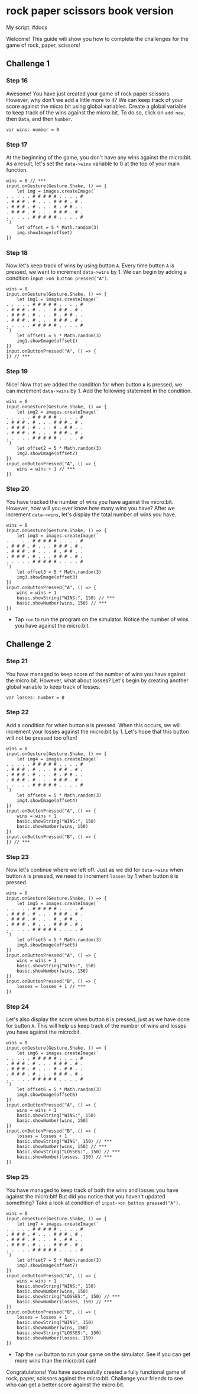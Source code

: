# rock paper scissors book version

My script. #docs

Welcome! This guide will show you how to complete the challenges for the game of rock, paper, scissors!

## Challenge 1

### Step 16

Awesome! You have just created your game of rock paper scissors. However, why don't we add a little more to it? We can keep track of your score against the micro:bit using global variables. Create a global variable to keep track of the wins against the micro:bit. To do so, click on `add new`, then `Data`, and then `Number`.

```
var wins: number = 0
```

### Step 17

At the beginning of the game, you don't have any wins against the micro:bit. As a result, let's set the `data->wins` variable to 0 at the top of your main function.

```
wins = 0 // ***
input.onGesture(Gesture.Shake, () => {
    let img = images.createImage(`
. . . . . # # # # # . . . . #
. # # # . # . . . # # # . # .
. # # # . # . . . # . # # . .
. # # # . # . . . # # # . # .
. . . . . # # # # # . . . . #
`)
    let offset = 5 * Math.random(3)
    img.showImage(offset)
})
```

### Step 18

Now let's keep track of wins by using button `A`. Every time button `A` is pressed, we want to increment `data->wins` by 1. We can begin by adding a condition `input->on button pressed("A")`.

```
wins = 0
input.onGesture(Gesture.Shake, () => {
    let img1 = images.createImage(`
. . . . . # # # # # . . . . #
. # # # . # . . . # # # . # .
. # # # . # . . . # . # # . .
. # # # . # . . . # # # . # .
. . . . . # # # # # . . . . #
`)
    let offset1 = 5 * Math.random(3)
    img1.showImage(offset1)
})
input.onButtonPressed("A", () => {
}) // ***
```

### Step 19

Nice! Now that we added the condition for when button `A` is pressed, we can increment `data->wins` by 1. Add the following statement in the condition.

```
wins = 0
input.onGesture(Gesture.Shake, () => {
    let img2 = images.createImage(`
. . . . . # # # # # . . . . #
. # # # . # . . . # # # . # .
. # # # . # . . . # . # # . .
. # # # . # . . . # # # . # .
. . . . . # # # # # . . . . #
`)
    let offset2 = 5 * Math.random(3)
    img2.showImage(offset2)
})
input.onButtonPressed("A", () => {
    wins = wins + 1 // ***
})
```

### Step 20

You have tracked the number of wins you have against the micro:bit. However, how will you ever know how many wins you have? After we increment `data->wins`, let's display the total number of wins you have.

```
wins = 0
input.onGesture(Gesture.Shake, () => {
    let img3 = images.createImage(`
. . . . . # # # # # . . . . #
. # # # . # . . . # # # . # .
. # # # . # . . . # . # # . .
. # # # . # . . . # # # . # .
. . . . . # # # # # . . . . #
`)
    let offset3 = 5 * Math.random(3)
    img3.showImage(offset3)
})
input.onButtonPressed("A", () => {
    wins = wins + 1
    basic.showString("WINS:", 150) // ***
    basic.showNumber(wins, 150) // ***
})
```

* Tap `run` to run the program on the simulator. Notice the number of wins you have against the micro:bit.

## Challenge 2

### Step 21

You have managed to keep score of the number of wins you have against the micro:bit. However, what about losses? Let's begin by creating another global variable to keep track of losses.

```
var losses: number = 0
```

### Step 22

Add a condition for when button `B` is pressed. When this occurs, we will increment your losses against the micro:bit by 1. Let's hope that this button will not be pressed too often!

```
wins = 0
input.onGesture(Gesture.Shake, () => {
    let img4 = images.createImage(`
. . . . . # # # # # . . . . #
. # # # . # . . . # # # . # .
. # # # . # . . . # . # # . .
. # # # . # . . . # # # . # .
. . . . . # # # # # . . . . #
`)
    let offset4 = 5 * Math.random(3)
    img4.showImage(offset4)
})
input.onButtonPressed("A", () => {
    wins = wins + 1
    basic.showString("WINS:", 150)
    basic.showNumber(wins, 150)
})
input.onButtonPressed("B", () => {
}) // ***
```

### Step 23

Now let's continue where we left off. Just as we did for `data->wins` when button `A` is pressed, we need to increment `losses` by 1 when button `B` is pressed.

```
wins = 0
input.onGesture(Gesture.Shake, () => {
    let img5 = images.createImage(`
. . . . . # # # # # . . . . #
. # # # . # . . . # # # . # .
. # # # . # . . . # . # # . .
. # # # . # . . . # # # . # .
. . . . . # # # # # . . . . #
`)
    let offset5 = 5 * Math.random(3)
    img5.showImage(offset5)
})
input.onButtonPressed("A", () => {
    wins = wins + 1
    basic.showString("WINS:", 150)
    basic.showNumber(wins, 150)
})
input.onButtonPressed("B", () => {
    losses = losses + 1 // ***
})
```

### Step 24

Let's also display the score when button `B` is pressed, just as we have done for button `A`. This will help us keep track of the number of wins and losses you have against the micro:bit.

```
wins = 0
input.onGesture(Gesture.Shake, () => {
    let img6 = images.createImage(`
. . . . . # # # # # . . . . #
. # # # . # . . . # # # . # .
. # # # . # . . . # . # # . .
. # # # . # . . . # # # . # .
. . . . . # # # # # . . . . #
`)
    let offset6 = 5 * Math.random(3)
    img6.showImage(offset6)
})
input.onButtonPressed("A", () => {
    wins = wins + 1
    basic.showString("WINS:", 150)
    basic.showNumber(wins, 150)
})
input.onButtonPressed("B", () => {
    losses = losses + 1
    basic.showString("WINS", 150) // ***
    basic.showNumber(wins, 150) // ***
    basic.showString("LOSSES:", 150) // ***
    basic.showNumber(losses, 150) // ***
})
```

### Step 25

You have managed to keep track of both the wins and losses you have against the micro:bit! But did you notice that you haven't updated something? Take a look at condition of `input->on button pressed("A")`.

```
wins = 0
input.onGesture(Gesture.Shake, () => {
    let img7 = images.createImage(`
. . . . . # # # # # . . . . #
. # # # . # . . . # # # . # .
. # # # . # . . . # . # # . .
. # # # . # . . . # # # . # .
. . . . . # # # # # . . . . #
`)
    let offset7 = 5 * Math.random(3)
    img7.showImage(offset7)
})
input.onButtonPressed("A", () => {
    wins = wins + 1
    basic.showString("WINS:", 150)
    basic.showNumber(wins, 150)
    basic.showString("LOSSES:", 150) // ***
    basic.showNumber(losses, 150) // ***
})
input.onButtonPressed("B", () => {
    losses = losses + 1
    basic.showString("WINS", 150)
    basic.showNumber(wins, 150)
    basic.showString("LOSSES:", 150)
    basic.showNumber(losses, 150)
})
```

* Tap the `run` button to run your game on the simulator. See if you can get more wins than the micro:bit can!

Congratulations! You have successfully created a fully functional game of rock, paper, scissors against the micro:bit. Challenge your friends to see who can get a better score against the micro:bit.

